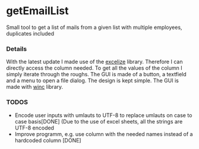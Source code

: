 # getEmailList

Small tool to get a list of mails from a given list with multiple employees, duplicates included

### Details

With the latest update I made use of the [excelize](https://github.com/360EntSecGroup-Skylar/excelize) library. Therefore I can directly access the column needed. To get all the values of the column I simply iterate through the roughs.
The GUI is made of a button, a textfield and a menu to open a file dialog. The design is kept simple. The GUI is made with [winc](https://github.com/tadvi/winc) library.

### TODOS
- Encode user inputs with umlauts to UTF-8 to replace umlauts on case to case basis[DONE] (Due to the use of excel sheets, all the strings are UTF-8 encoded
- Improve programm, e.g. use column with the needed names instead of a hardcoded column [DONE]
